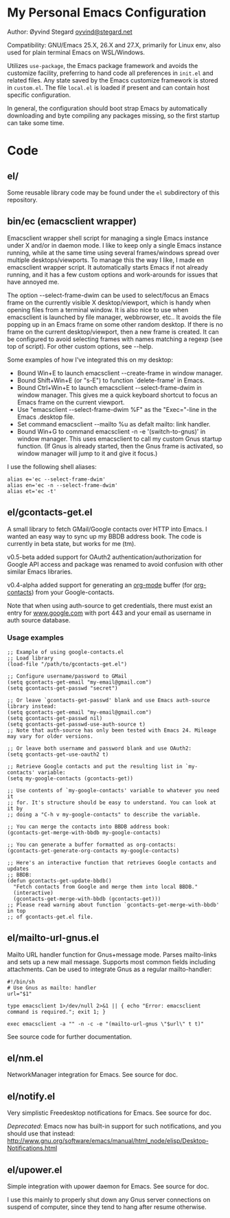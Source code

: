 # My Personal Emacs Configuration

Author: Øyvind Stegard <oyvind@stegard.net>

Compatibility: GNU/Emacs 25.X, 26.X and 27.X, primarily for Linux env, also used
for plain terminal Emacs on WSL/Windows.

Utilizes `use-package`, the Emacs package framework and avoids the customize
facility, preferring to hand code all preferences in `init.el` and related
files. Any state saved by the Emacs customize framework is stored in
`custom.el`. The file `local.el` is loaded if present and can contain host
specific configuration.

In general, the configuration should boot strap Emacs by automatically
downloading and byte compiling any packages missing, so the first startup can
take some time.


# Code

## el/

Some reusable library code may be found under the `el` subdirectory of this
repository.

## bin/ec (emacsclient wrapper)

Emacsclient wrapper shell script for managing a single Emacs instance under X
and/or in daemon mode. I like to keep only a single Emacs instance running,
while at the same time using several frames/windows spread over multiple
desktops/viewports. To manage this the way I like, I made en emacsclient wrapper
script. It automatically starts Emacs if not already running, and it has a few
custom options and work-arounds for issues that have annoyed me.

The option --select-frame-dwim can be used to select/focus an Emacs frame on the 
currently visible X desktop/viewport, which is handy when opening files from a 
terminal window. It is also nice to use when emacsclient is launched by file 
manager, webbrowser, etc.. It avoids the file popping up in an Emacs frame on 
some other random desktop. If there is no frame on the current desktop/viewport, 
then a new frame is created. It can be configured to avoid selecting frames with 
names matching a regexp (see top of script). For other custom options, see 
--help.

Some examples of how I've integrated this on my desktop:

* Bound Win+E to launch emacsclient --create-frame in window manager.
* Bound Shift+Win+E (or "s-E") to function `delete-frame' in Emacs.
* Bound Ctrl+Win+E to launch emacsclient --select-frame-dwim in window 
  manager. This gives me a quick keyboard shortcut to focus an Emacs frame on 
  the current viewport.
* Use "emacsclient --select-frame-dwim %F" as the "Exec="-line in the Emacs 
  .desktop file.
* Set command emacsclient --mailto %u as defalt mailto: link handler.
* Bound Win+G to command emacsclient -n -e '(switch-to-gnus)' in window 
  manager. This uses emacsclient to call my custom Gnus startup function. (If 
  Gnus is already started, then the Gnus frame is activated, so window manager 
  will jump to it and give it focus.)

I use the following shell aliases:

    alias e='ec --select-frame-dwim'
    alias en='ec -n --select-frame-dwim'
    alias et='ec -t'
        

## el/gcontacts-get.el

A small library to fetch GMail/Google contacts over HTTP into Emacs. I wanted an
easy way to sync up my BBDB address book. The code is currently in beta state,
but works for me (tm).

v0.5-beta added support for OAuth2 authentication/authorization for Google API
access and package was renamed to avoid confusion with other similar Emacs
libraries.

v0.4-alpha added support for generating an [org-mode](http://orgmode.org/)
buffer (for
[org-contacts](http://julien.danjou.info/projects/emacs-packages#org-contacts))
from your Google-contacts.

Note that when using auth-source to get credentials, there must exist an entry
for www.google.com with port 443 and your email as username in auth source
database.

### Usage examples

    ;; Example of using google-contacts.el
    ;; Load library
    (load-file "/path/to/gcontacts-get.el")

    ;; Configure username/password to GMail
    (setq gcontacts-get-email "my-email@gmail.com")
    (setq gcontacts-get-passwd "secret")

    ;; Or leave `gcontacts-get-passwd' blank and use Emacs auth-source library instead:
    (setq gcontacts-get-email "my-email@gmail.com")
    (setq gcontacts-get-passwd nil)
    (setq gcontacts-get-passwd-use-auth-source t)
    ;; Note that auth-source has only been tested with Emacs 24. Mileage may vary for older versions.

    ;; Or leave both username and password blank and use OAuth2:
    (setq gcontacts-get-use-oauth2 t)

    ;; Retrieve Google contacts and put the resulting list in `my-contacts' variable:
    (setq my-google-contacts (gcontacts-get))

    ;; Use contents of `my-google-contacts' variable to whatever you need it
    ;; for. It's structure should be easy to understand. You can look at it by
    ;; doing a "C-h v my-google-contacts" to describe the variable.

    ;; You can merge the contacts into BBDB address book:
    (gcontacts-get-merge-with-bbdb my-google-contacts)

    ;; You can generate a buffer formatted as org-contacts:
    (gcontacts-get-generate-org-contacts my-google-contacts)

    ;; Here's an interactive function that retrieves Google contacts and updates
    ;; BBDB:
    (defun gcontacts-get-update-bbdb()
      "Fetch contacts from Google and merge them into local BBDB."
      (interactive)
      (gcontacts-get-merge-with-bbdb (gcontacts-get)))
    ;; Please read warning about function `gcontacts-get-merge-with-bbdb' in top
    ;; of gcontacts-get.el file.



## el/mailto-url-gnus.el

Mailto URL handler function for Gnus+message mode. Parses mailto-links and sets
up a new mail message. Supports most common fields including attachments. Can be
used to integrate Gnus as a regular mailto-handler:

    #!/bin/sh
    # Use Gnus as mailto: handler
    url="$1"

    type emacsclient 1>/dev/null 2>&1 || { echo "Error: emacsclient command is required."; exit 1; }

    exec emacsclient -a "" -n -c -e "(mailto-url-gnus \"$url\" t t)"

See source code for further documentation.


## el/nm.el

NetworkManager integration for Emacs. See source for doc.


## el/notify.el

Very simplistic Freedesktop notifications for Emacs. See source for doc.

*Deprecated*: Emacs now has built-in support for such notifications, and you 
should use that instead:
http://www.gnu.org/software/emacs/manual/html_node/elisp/Desktop-Notifications.html



## el/upower.el

Simple integration with upower daemon for Emacs. See source for doc.

I use this mainly to properly shut down any Gnus server connections on suspend 
of computer, since they tend to hang after resume otherwise.
